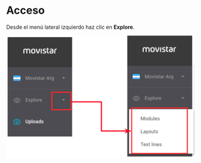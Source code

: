# Acceso

Desde el menú lateral izquierdo haz clic en **Explore**.

![](../.gitbook/assets/image%20%2847%29.png)

